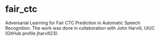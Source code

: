 # fair_ctc
Adversarial Learning for Fair CTC Prediction in Automatic Speech Recognition. The work was done in collaboration with John Harvill, UIUC (GitHub profile jharvill23). 

